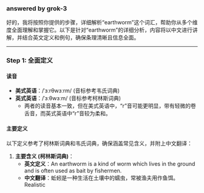 ### answered by grok-3
好的，我将按照你提供的步骤，详细解析“earthworm”这个词汇，帮助你从多个维度全面理解和掌握它。以下是针对“earthworm”的详细分析，内容将以中文进行讲解，并结合英文定义和例句，确保条理清晰且信息全面。

---

### Step 1: 全面定义
#### 读音
- **美式英语**：/ˈɜːrθwɜːrm/ (音标参考韦氏词典)
- **英式英语**：/ˈɜːθwɜːm/ (音标参考柯林斯词典)
  - 两者的读音基本一致，但在美式英语中，“r”音可能更明显，带有轻微的卷舌音，而英式英语中“r”音较为柔和。

#### 主要定义
以下定义参考了柯林斯词典和韦氏词典，确保涵盖常见含义，并附上中文翻译：
1. **主要含义 (柯林斯词典)**：
   - **英文定义**：An earthworm is a kind of worm which lives in the ground and is often used as bait by fishermen.
   - **中文翻译**：蚯蚓是一种生活在土壤中的蠕虫，常被渔夫用作鱼饵。
 Realistic